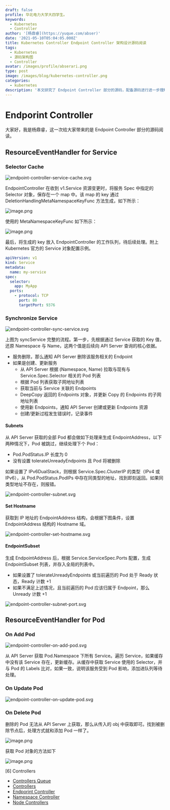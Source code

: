 ```yaml
---
draft: false
profile: 华北电力大学大四学生。
keywords:
  - Kubernetes
  - Controller
author: '[杨鼎睿](https://yuque.com/abser)'
date: '2021-05-10T05:04:05.000Z'
title: Kubernetes Controller Endpoint Controller 架构设计源码阅读
tags:
  - Kubernetes
  - 源码架构图
  - Controller
avatar: /images/profile/abserari.png
type: post
image: /images/blog/kubernetes-controller.png
categories:
  - kubernetes
description: '本文研究了 Endpoint Controller 部分的源码，配备源码进行进一步理解，可以加深理解,增强相关设计能力。'
---
```


# Endporint Controller

大家好，我是杨鼎睿，这一次给大家带来的是 Endpoint Controller 部分的源码阅读。

## ResourceEventHandler for Service

### Selector Cache

![endpoint-controller-service-cache.svg](../.gitbook/assets/9%20%283%29.png)

EndpointController 在收到 v1.Service 资源变更时，将服务 Spec 中指定的 Selector 对象，保存在一个 map 中。该 map 的 key 通过 DeletionHandlingMetaNamespaceKeyFunc 方法生成，如下所示：

![image.png](../.gitbook/assets/10%20%283%29.png)

使用的 MetaNamespaceKeyFunc 如下所示：

![image.png](../.gitbook/assets/11%20%283%29.png)

最后，将生成的 key 放入 EndpointController 的工作队列，待后续处理。附上 Kubernetes 官方的 Service 对象配置示例。

```yaml
apiVersion: v1
kind: Service
metadata:
  name: my-service
spec:
  selector:
    app: MyApp
  ports:
    - protocol: TCP
      port: 80
      targetPort: 9376
```

### Synchronize Service

![endpoint-controller-sync-service.svg](../.gitbook/assets/12%20%283%29.png)

上图为 syncService 完整的流程。第一步，先根据通过 Service 获取的 Key 值，还原 Namespace 与 Name，这两个值是后续向 API Server 查询的核心依据。

* 服务删除，那么通知 API Server 删除该服务相关的 Endpoint
* 如果是创建、更新服务
  * 从 API Server 根据 \(Namespace, Name\) 拉取与现有与 Service.Spec.Selector 相关的 Pod 列表
  * 根据 Pod 列表获取子网地址列表
  * 获取当前与 Service 关联的 Endpoints
  * DeepCopy 返回的 Endpoints 对象，并更新 Copy 的 Endpoints 的子网地址列表
  * 使用新 Endpoints，通知 API Server 创建或更新 Endpoints 资源
  * 创建/更新过程发生错误时，记录事件

#### Subnets

从 API Server 获取的全部 Pod 都会做如下处理来生成 EndpointAddress，以下两种情况下，Pod 被跳过，继续处理下个 Pod：

* Pod.PodStatus.IP 长度为 0
* 没有设置 tolerateUnreadyEndpoints 且 Pod 将被删除

如果设置了 IPv6DualStack，则根据 Service.Spec.ClusterIP 的类型（IPv4 或 IPv6），从 Pod.PodStatus.PodIPs 中存在同类型的地址，找到即刻返回。如果同类型地址不存在，则报错。

![endpoint-controller-subnet.svg](../.gitbook/assets/13%20%282%29.png)

#### Set Hostname

获取到 IP 地址的 EndpointAddress 结构，会根据下图条件，设置 EndpointAddress 结构的 Hostname 域。

![endpoint-controller-set-hostname.svg](../.gitbook/assets/14%20%282%29.png)

#### EndpointSubset

生成 EndpointAddress 后，根据 Service.ServiceSpec.Ports 配置，生成 EndpointSubset 列表，并存入全局的列表中。

* 如果设置了 tolerateUnreadyEndpoints 或当前遍历的 Pod 处于 Ready 状态，Ready 计数 +1
* 如果不满足上述情况，且当前遍历的 Pod 应该归属于 Endpoint，那么 Unready 计数 +1

![endpoint-controller-subnet-port.svg](../.gitbook/assets/15%20%282%29.png)

## ResourceEventHandler for Pod

### On Add Pod

![endpoint-controller-on-add-pod.svg](../.gitbook/assets/16%20%281%29.png)

从 API Server 获取 Pod.Namespace 下所有 Service。遍历 Service，如果缓存中没有该 Service 存在，更新缓存。从缓存中获取 Service 使用的 Selector，并与 Pod 的 Labels 比对，如果一致，说明该服务受到 Pod 影响，添加进队列等待处理。

### On Update Pod

![endpoint-controller-on-update-pod.svg](../.gitbook/assets/17%20%281%29.png)

### On Delete Pod

删除的 Pod 无法从 API Server 上获取，那么从传入的 obj 中获取即可。找到被删除节点后，处理方式就和添加 Pod 一样了。

![image.png](../.gitbook/assets/18%20%281%29.png)

获取 Pod 对象的方法如下

![image.png](../.gitbook/assets/19%20%281%29.png)

\[6\] Controllers

* [Controllers Queue](https://github.com/cloudnativeto/sig-kubernetes/tree/f0b2470abda40d4c0ac2b727df5562b4f2cf996e/blog/kubernetes-controller-queue/README.md)
* [Controllers](https://github.com/cloudnativeto/sig-kubernetes/tree/f0b2470abda40d4c0ac2b727df5562b4f2cf996e/blog/kubernetes-controller-controllers/README.md)
* [Endporint Controller](https://github.com/cloudnativeto/sig-kubernetes/tree/f0b2470abda40d4c0ac2b727df5562b4f2cf996e/blog/kubernetes-controller-endpoint-controller/README.md)
* [Namespace Controller](https://github.com/cloudnativeto/sig-kubernetes/tree/f0b2470abda40d4c0ac2b727df5562b4f2cf996e/blog/kubernetes-controller-namespace-controller/README.md)
* [Node Controllers](https://github.com/cloudnativeto/sig-kubernetes/tree/f0b2470abda40d4c0ac2b727df5562b4f2cf996e/blog/kubernetes-controller-node-controllers/README.md)

